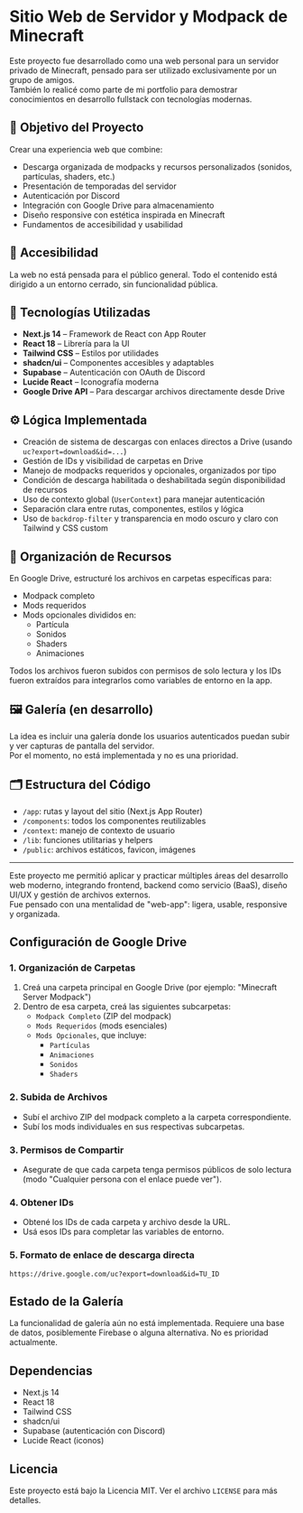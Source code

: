 # Sitio Web de Servidor y Modpack de Minecraft

Este proyecto fue desarrollado como una web personal para un servidor privado de Minecraft, pensado para ser utilizado exclusivamente por un grupo de amigos.  
También lo realicé como parte de mi portfolio para demostrar conocimientos en desarrollo fullstack con tecnologías modernas.

## 🎯 Objetivo del Proyecto

Crear una experiencia web que combine:

- Descarga organizada de modpacks y recursos personalizados (sonidos, partículas, shaders, etc.)
- Presentación de temporadas del servidor
- Autenticación por Discord
- Integración con Google Drive para almacenamiento
- Diseño responsive con estética inspirada en Minecraft
- Fundamentos de accesibilidad y usabilidad

## 🔐 Accesibilidad

La web no está pensada para el público general. Todo el contenido está dirigido a un entorno cerrado, sin funcionalidad pública.

## 🧩 Tecnologías Utilizadas

- **Next.js 14** – Framework de React con App Router
- **React 18** – Librería para la UI
- **Tailwind CSS** – Estilos por utilidades
- **shadcn/ui** – Componentes accesibles y adaptables
- **Supabase** – Autenticación con OAuth de Discord
- **Lucide React** – Iconografía moderna
- **Google Drive API** – Para descargar archivos directamente desde Drive

## ⚙️ Lógica Implementada

- Creación de sistema de descargas con enlaces directos a Drive (usando `uc?export=download&id=...`)
- Gestión de IDs y visibilidad de carpetas en Drive
- Manejo de modpacks requeridos y opcionales, organizados por tipo
- Condición de descarga habilitada o deshabilitada según disponibilidad de recursos
- Uso de contexto global (`UserContext`) para manejar autenticación
- Separación clara entre rutas, componentes, estilos y lógica
- Uso de `backdrop-filter` y transparencia en modo oscuro y claro con Tailwind y CSS custom

## 📁 Organización de Recursos

En Google Drive, estructuré los archivos en carpetas específicas para:

- Modpack completo
- Mods requeridos
- Mods opcionales divididos en:
  - Partícula
  - Sonidos
  - Shaders
  - Animaciones

Todos los archivos fueron subidos con permisos de solo lectura y los IDs fueron extraídos para integrarlos como variables de entorno en la app.

## 🖼️ Galería (en desarrollo)

La idea es incluir una galería donde los usuarios autenticados puedan subir y ver capturas de pantalla del servidor.  
Por el momento, no está implementada y no es una prioridad.

## 🗂️ Estructura del Código

- `/app`: rutas y layout del sitio (Next.js App Router)
- `/components`: todos los componentes reutilizables
- `/context`: manejo de contexto de usuario
- `/lib`: funciones utilitarias y helpers
- `/public`: archivos estáticos, favicon, imágenes

---

Este proyecto me permitió aplicar y practicar múltiples áreas del desarrollo web moderno, integrando frontend, backend como servicio (BaaS), diseño UI/UX y gestión de archivos externos.  
Fue pensado con una mentalidad de "web-app": ligera, usable, responsive y organizada.


## Configuración de Google Drive

### 1. Organización de Carpetas

1. Creá una carpeta principal en Google Drive (por ejemplo: "Minecraft Server Modpack")
2. Dentro de esa carpeta, creá las siguientes subcarpetas:
   - `Modpack Completo` (ZIP del modpack)
   - `Mods Requeridos` (mods esenciales)
   - `Mods Opcionales`, que incluye:
     - `Partículas`
     - `Animaciones`
     - `Sonidos`
     - `Shaders`

### 2. Subida de Archivos

- Subí el archivo ZIP del modpack completo a la carpeta correspondiente.
- Subí los mods individuales en sus respectivas subcarpetas.

### 3. Permisos de Compartir

- Asegurate de que cada carpeta tenga permisos públicos de solo lectura (modo "Cualquier persona con el enlace puede ver").

### 4. Obtener IDs

- Obtené los IDs de cada carpeta y archivo desde la URL.
- Usá esos IDs para completar las variables de entorno.

### 5. Formato de enlace de descarga directa

```text
https://drive.google.com/uc?export=download&id=TU_ID
```

## Estado de la Galería

La funcionalidad de galería aún no está implementada. Requiere una base de datos, posiblemente Firebase o alguna alternativa. No es prioridad actualmente.

## Dependencias

- Next.js 14
- React 18
- Tailwind CSS
- shadcn/ui
- Supabase (autenticación con Discord)
- Lucide React (iconos)

## Licencia

Este proyecto está bajo la Licencia MIT. Ver el archivo `LICENSE` para más detalles.
```
